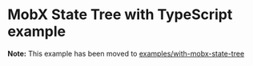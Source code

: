 # MobX State Tree with TypeScript example

**Note:** This example has been moved to [examples/with-mobx-state-tree](../with-mobx-state-tree/)
